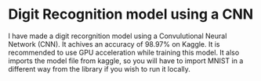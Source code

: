 # Digit Recognition model using a CNN
I have made a digit recorgnition model using a Convulutional Neural Network (CNN). It achives an accuracy of 98.97% on Kaggle. It is recommended to use GPU acceleration while training this model.
It also imports the model file from kaggle, so you will have to import MNIST in a different way from the library if you wish to run it locally.
